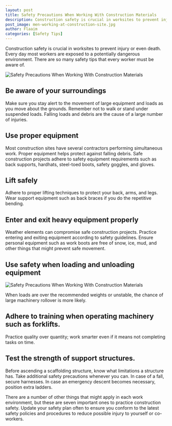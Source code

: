 ```yaml
---
layout: post
title: Safety Precautions When Working With Construction Materials
description: Construction safety is crucial in worksites to prevent injury or even death. Every day most workers are exposed to a potentially dangerous environment. There are so many safety tips that every worker must be aware of.
post_image: men-working-at-construction-site.jpg
author: Flaaim
categories: [Safety Tips]
---
```


Construction safety is crucial in worksites to prevent injury or even death. Every day most workers are exposed to a potentially dangerous environment. There are so many safety tips that every worker must be aware of.

![Safety Precautions When Working With Construction Materials](https://safetyworkblog.com/assets/men-working-at-construction-site.jpg)

## Be aware of your surroundings

Make sure you stay alert to the movement of large equipment and loads as you move about the grounds. Remember not to walk or stand under suspended loads. Falling loads and debris are the cause of a large number of injuries.

## Use proper equipment 

Most construction sites have several contractors performing simultaneous work. Proper equipment helps protect against falling debris. Safe construction projects adhere to safety equipment requirements such as back supports, hardhats, steel-toed boots, safety goggles, and gloves.

## Lift safely 

Adhere to proper lifting techniques to protect your back, arms, and legs. Wear support equipment such as back braces if you do the repetitive bending.

## Enter and exit heavy equipment properly

 Weather elements can compromise safe construction projects. Practice entering and exiting equipment according to safety guidelines. Ensure personal equipment such as work boots are free of snow, ice, mud, and other things that might prevent safe movement.
 
## Use safety when loading and unloading equipment

![Safety Precautions When Working With Construction Materials](https://safetyworkblog.com/assets/stock-photo-building-construction-industry-busy-working-industrial-machinery-site-work-83b65a70-8737-4a30-8a30-8d851d70eda5.jpg)

When loads are over the recommended weights or unstable, the chance of large machinery rollover is more likely. 

## Adhere to training when operating machinery such as forklifts. 

Practice quality over quantity; work smarter even if it means not completing tasks on time.

## Test the strength of support structures.

Before ascending a scaffolding structure, know what limitations a structure has. Take additional safety precautions whenever you can. In case of a fall, secure harnesses. In case an emergency descent becomes necessary, position extra ladders.
 
There are a number of other things that might apply in each work environment, but these are seven important ones to practice construction safety. Update your safety plan often to ensure you conform to the latest safety policies and procedures to reduce possible injury to yourself or co-workers.
 


